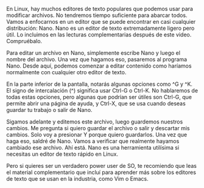 En Linux, hay muchos editores de texto populares que podemos usar para modificar archivos. No tendremos tiempo suficiente para abarcar todos. Vamos a enfocarnos en un editor que se puede encontrar en casi cualquier distribución: Nano. Nano es un editor de texto extremadamente ligero pero útil. Lo incluimos en las lecturas complementarias después de este video. Compruébalo.

Para editar un archivo en Nano, simplemente escribe Nano y luego el nombre del archivo. Una vez que hagamos eso, pasaremos al programa Nano. Desde aquí, podemos comenzar a editar contenido como haríamos normalmente con cualquier otro editor de texto.

En la parte inferior de la pantalla, notarás algunas opciones como ^G y ^K. El signo de intercalación (^) significa usar Ctrl-G o Ctrl-K. No hablaremos de todas estas opciones, pero algunas que podrían ser útiles son Ctrl-G, que permite abrir una página de ayuda, y Ctrl-X, que se usa cuando deseas guardar tu trabajo o salir de Nano.

Sigamos adelante y editemos este archivo, luego guardemos nuestros cambios. Me pregunta si quiero guardar el archivo o salir y descartar mis cambios. Solo voy a presionar Y porque quiero guardarlos. Una vez que haga eso, saldré de Nano. Vamos a verificar que realmente hayamos cambiado ese archivo. Ahí está. Nano es una herramienta utilísima si necesitas un editor de texto rápido en Linux.

Pero si quieres ser un verdadero power user de SO, te recomiendo que leas el material complementario que incluí para aprender más sobre los editores de texto que se usan en la industria, como Vim o Emacs.
